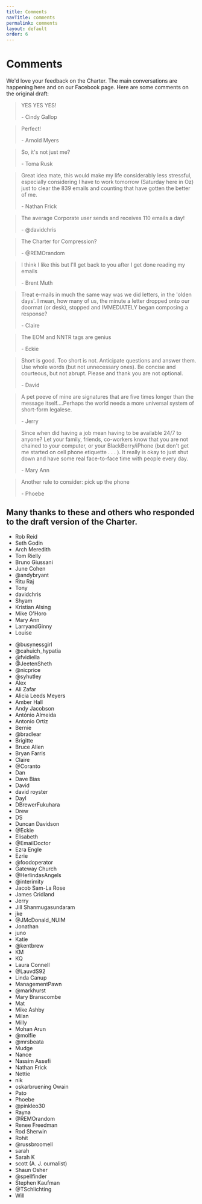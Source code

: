 ```yaml
---
title: Comments
navTitle: comments
permalink: comments
layout: default
order: 6
---
```


# Comments

We'd love your feedback on the Charter. The main conversations are happening
here and on our Facebook page. Here are some comments on the original draft:

> YES YES YES!
> <footer>- Cindy Gallop</footer>

> Perfect!
> <footer>- Arnold Myers</footer>

> So, it's not just me?
> <footer>- Toma Rusk</footer>

> Great idea mate, this would make my life considerably less stressful,
> especially considering I have to work tomorrow (Saturday here in Oz)
> just to clear the 839 emails and counting that have gotten the better
> of me.
> <footer>- Nathan Frick</footer>

> The average Corporate user sends and receives 110 emails a day!
> <footer>- @davidchris</footer>

> The Charter for Compression?
> <footer>- @REMOrandom</footer>

> I think I like this but I'll get back to you after I get done reading my
> emails
> <footer>- Brent Muth</footer>

> Treat e-mails in much the same way was we did letters, in the 'olden days'.
> I mean, how many of us, the minute a letter dropped onto our doormat
> (or desk), stopped and IMMEDIATELY began composing a response?
> <footer> - Claire</footer>

> The EOM and NNTR tags are genius
> <footer>- Eckie</footer>

> Short is good. Too short is not. Anticipate questions and answer them. Use
> whole words (but not unnecessary ones). Be concise and courteous, but not
> abrupt. Please and thank you are not optional.
> <footer> - David</footer>

> A pet peeve of mine are signatures that are five times longer than the
> message itself....Perhaps the world needs a more universal system of
> short-form legalese.
> <footer>- Jerry</footer>

> Since when did having a job mean having to be available 24/7 to anyone? Let
> your family, friends, co-workers know that you are not chained to your
> computer, or your BlackBerry/iPhone (but don't get me started on cell phone
> etiquette . . . ). It really is okay to just shut down and have some real
> face-to-face time with people every day.
> <footer>- Mary Ann</footer>

> Another rule to consider: pick up the phone
> <footer>- Phoebe</footer>

<article class="thanks" markdown="1">

## Many thanks to these and others who responded to the draft version of the Charter.

* Rob Reid
* Seth Godin
* Arch Meredith
* Tom Rielly
* Bruno Giussani
* June Cohen
* @andybryant
* Ritu Raj
* Tony
* davidchris
* Shyam
* Kristian Alsing
* Mike O'Horo
* Mary Ann
* LarryandGinny
* Louise

<!-- -->

* @busynessgirl
* @cahuich_hypatia
* @fvidiella
* @JeetenSheth
* @nicprice
* @syhutley
* Alex
* Ali Zafar
* Alicia Leeds Meyers
* Amber Hall
* Andy Jacobson
* António Almeida
* Antonio Ortiz
* Bernie
* @bradlear
* Brigitte
* Bruce Allen
* Bryan Farris
* Claire
* @Coranto
* Dan
* Dave Bias
* David
* david royster
* Dayl
* DBrewerFukuhara
* Drew
* DS
* Duncan Davidson
* @Eckie
* Elisabeth
* @EmailDoctor
* Ezra Engle
* Ezrie
* @foodoperator
* Gateway Church
* @HerlindasAngels
* @interimity
* Jacob Sam-La Rose
* James Cridland
* Jerry
* Jill Shanmugasundaram
* jke
* @JMcDonald_NUIM
* Jonathan
* juno
* Katie
* @kentbrew
* KM
* KQ
* Laura Connell
* @LauvdS92
* Linda Canup
* ManagementPawn
* @markhurst
* Mary Branscombe
* Mat
* Mike Ashby
* Milan
* Milly
* Mohan Arun
* @molfie
* @mrsbeata
* Mudge
* Nance
* Nassim Assefi
* Nathan Frick
* Nettie
* nik
* oskarbruening Owain
* Pato
* Phoebe
* @pinkleo30
* Rayna
* @REMOrandom
* Renee Freedman
* Rod Sherwin
* Rohit
* @russbroomell
* sarah
* Sarah K
* scott (A. J. ournalist)
* Shaun Osher
* @spellfinder
* Stephen Kaufman
* @TSchlichting
* Will

</article>
